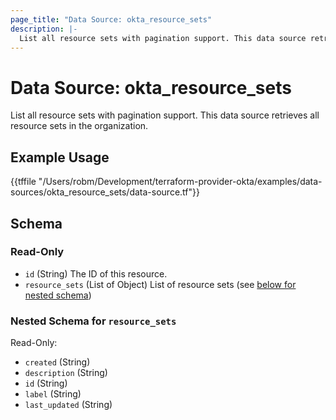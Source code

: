 ```yaml
---
page_title: "Data Source: okta_resource_sets"
description: |-
  List all resource sets with pagination support. This data source retrieves all resource sets in the organization.
---
```


# Data Source: okta_resource_sets

List all resource sets with pagination support. This data source retrieves all resource sets in the organization.

## Example Usage

{{tffile "/Users/robm/Development/terraform-provider-okta/examples/data-sources/okta_resource_sets/data-source.tf"}}

<!-- schema generated by tfplugindocs -->
## Schema

### Read-Only

- `id` (String) The ID of this resource.
- `resource_sets` (List of Object) List of resource sets (see [below for nested schema](#nestedatt--resource_sets))

<a id="nestedatt--resource_sets"></a>
### Nested Schema for `resource_sets`

Read-Only:

- `created` (String)
- `description` (String)
- `id` (String)
- `label` (String)
- `last_updated` (String)


